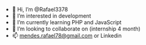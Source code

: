 - 👋 Hi, I’m @Rafael3378
- 👀 I’m interested in development
- 🌱 I’m currently learning PHP and JavaScript
- 💞️ I’m looking to collaborate on (internship 4 month)
- 📫 mendes.rafael78@gmail.com or Linkedin

<!---
Rafael3378/Rafael3378 is a ✨ special ✨ repository because its `README.md` (this file) appears on your GitHub profile.
You can click the Preview link to take a look at your changes.
--->
